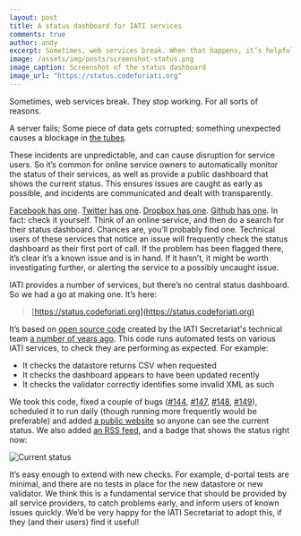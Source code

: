```yaml
---
layout: post
title: A status dashboard for IATI services
comments: true
author: andy
excerpt: Sometimes, web services break. When that happens, it’s helpful to be made aware as soon as possible.
image: /assets/img/posts/screenshot-status.png
image_caption: Screenshot of the status dashboard
image_url: "https://status.codeforiati.org"
---
```


Sometimes, web services break. They stop working. For all sorts of reasons.

A server fails; Some piece of data gets corrupted; something unexpected causes a blockage in [the tubes](https://en.wikipedia.org/wiki/Series_of_tubes).

These incidents are unpredictable, and can cause disruption for service users. So it’s common for online service owners to automatically monitor the status of their services, as well as provide a public dashboard that shows the current status. This ensures issues are caught as early as possible, and incidents are communicated and dealt with transparently.

[Facebook has one](https://developers.facebook.com/status/dashboard/). [Twitter has one](https://api.twitterstat.us/). [Dropbox has one](https://status.dropbox.com/). [Github has one](https://www.githubstatus.com/). In fact: check it yourself. Think of an online service, and then do a search for their status dashboard. Chances are, you’ll probably find one. Technical users of these services that notice an issue will frequently check the status dashboard as their first port of call. If the problem has been flagged there, it’s clear it’s a known issue and is in hand. If it hasn’t, it might be worth investigating further, or alerting the service to a possibly uncaught issue.

IATI provides a number of services, but there’s no central status dashboard. So we had a go at making one. It’s here:

> [https://status.codeforiati.org](https://status.codeforiati.org)

It’s based on [open source code](https://github.com/IATI/IATI-Website-Tests) created by the IATI Secretariat's technical team [a number of years ago](https://github.com/IATI/IATI-Website-Tests/graphs/contributors). This code runs automated tests on various IATI services, to check they are performing as expected. For example:

 * It checks the datastore returns CSV when requested
 * It checks the dashboard appears to have been updated recently
 * It checks the validator correctly identifies some invalid XML as such

We took this code, fixed a couple of bugs ([#144](https://github.com/IATI/IATI-Website-Tests/pull/144), [#147](https://github.com/IATI/IATI-Website-Tests/pull/147), [#148](https://github.com/IATI/IATI-Website-Tests/pull/148), [#149](https://github.com/IATI/IATI-Website-Tests/pull/149)), scheduled it to run daily (though running more frequently would be preferable) and added [a public website](https://status.codeforiati.org/) so anyone can see the current status. We also added [an RSS feed](https://status.codeforiati.org/feed.xml), and a badge that shows the status right now:

![Current status](https://status.codeforiati.org/status.svg)

It’s easy enough to extend with new checks. For example, d-portal tests are minimal, and there are no tests in place for the new datastore or new validator. We think this is a fundamental service that should be provided by all service providers, to catch problems early, and inform users of known issues quickly. We’d be very happy for the IATI Secretariat to adopt this, if they (and their users) find it useful!
